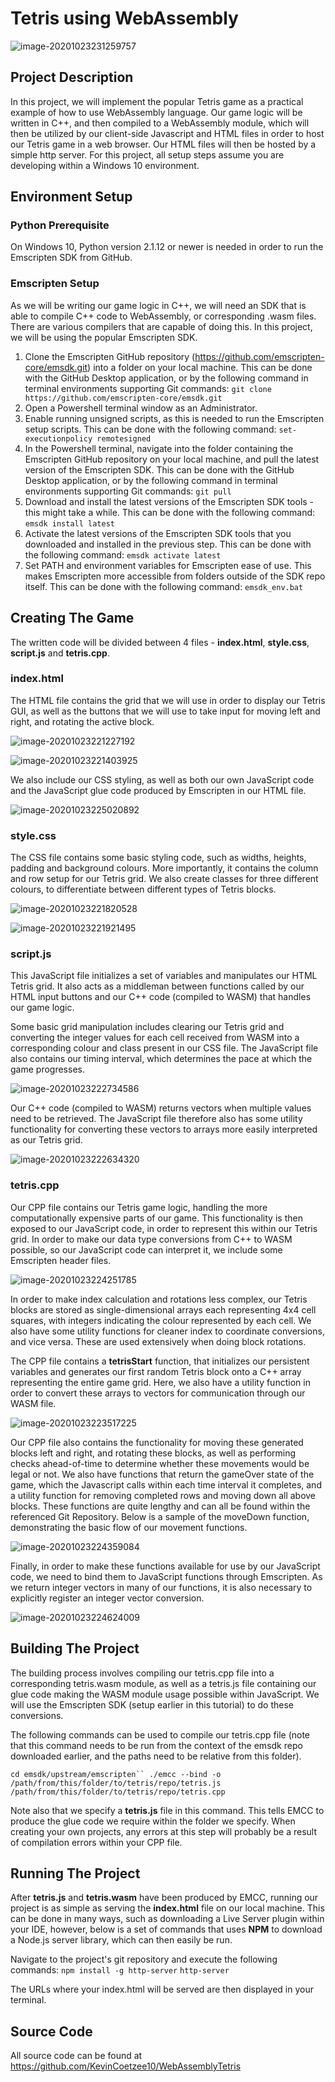 # Tetris using WebAssembly

![image-20201023231259757](.\screenshots\image-20201023231259757.png)







## Project Description

In this project, we will implement the popular Tetris game as a practical example of how to use WebAssembly language. Our game logic will be written in C++, and then compiled to a WebAssembly module, which will then be utilized by our client-side Javascript and HTML files in order to host our Tetris game in a web browser. Our HTML files will then be hosted by a simple http server. For this project, all setup steps assume you are developing within a Windows 10 environment.

## Environment Setup

### Python Prerequisite

On Windows 10, Python version 2.1.12 or newer is needed in order to run the Emscripten SDK from GitHub. 

### Emscripten Setup

As we will be writing our game logic in C++, we will need an SDK that is able to compile C++ code to WebAssembly, or corresponding .wasm files. There are various compilers that are capable of doing this. In this project, we will be using the popular Emscripten SDK.

1. Clone the Emscripten GitHub repository (https://github.com/emscripten-core/emsdk.git) into a folder on your local machine.
   This can be done with the GitHub Desktop application, or by the following command in terminal environments supporting Git commands: 
   `git clone https://github.com/emscripten-core/emsdk.git`
2. Open a Powershell terminal window as an Administrator.
3. Enable running unsigned scripts, as this is needed to run the Emscripten setup scripts.
   This can be done with the following command: 
   `set-executionpolicy remotesigned`
4. In the Powershell terminal, navigate into the folder containing the Emscripten GitHub repository on your local machine, and pull the latest version of the Emscripten SDK. 
   This can be done with the GitHub Desktop application, or by the following command in terminal environments supporting Git commands: `git pull`
5. Download and install the latest versions of the Emscripten SDK tools - this might take a while. 
   This can be done with the following command: 
   `emsdk install latest`
6. Activate the latest versions of the Emscripten SDK tools that you downloaded and installed in the previous step.
   This can be done with the following command: 
   `emsdk activate latest`
7. Set PATH and environment variables for Emscripten ease of use. This makes Emscripten more accessible from folders outside of the SDK repo itself.
   This can be done with the following command: 
   `emsdk_env.bat`

## Creating The Game

The written code will be divided between 4 files - **index.html**, **style.css**, **script.js** and **tetris.cpp**.

### index.html

The HTML file contains the grid that we will use in order to display our Tetris GUI, as well as the buttons that we will use to take input for moving left and right, and rotating the active block.

![image-20201023221227192](.\screenshots\image-20201023221227192.png)

![image-20201023221403925](.\screenshots\image-20201023221403925.png)

We also include our CSS styling, as well as both our own JavaScript code and the JavaScript glue code produced by Emscripten in our HTML file. 

![image-20201023225020892](.\screenshots\image-20201023225020892.png)

### style.css

The CSS file contains some basic styling code, such as widths, heights, padding and background colours. 
More importantly, it contains the column and row setup for our Tetris grid. 
We also create classes for three different colours, to differentiate between different types of Tetris blocks. 

![image-20201023221820528](.\screenshots\image-20201023221820528.png)

![image-20201023221921495](.\screenshots\image-20201023221921495.png)

### script.js

This JavaScript file initializes a set of variables and manipulates our HTML Tetris grid. It also acts as a middleman between functions called by our HTML input buttons and our C++ code (compiled to WASM) that handles our game logic.

Some basic grid manipulation includes clearing our Tetris grid and converting the integer values for each cell received from WASM into a corresponding colour and class present in our CSS file. The JavaScript file also contains our timing interval, which determines the pace at which the game progresses. 

![image-20201023222734586](.\screenshots\image-20201023222734586.png)

Our C++ code (compiled to WASM) returns vectors when multiple values need to be retrieved. The JavaScript file therefore also has some utility functionality for converting these vectors to arrays more easily interpreted as our Tetris grid.

![image-20201023222634320](.\screenshots\image-20201023222634320.png)

### tetris.cpp

Our CPP file contains our Tetris game logic, handling the more computationally expensive parts of our game. This functionality is then exposed to our JavaScript code, in order to represent this within our Tetris grid. In order to make our data type conversions from C++ to WASM possible, so our JavaScript code can interpret it, we include some Emscripten header files.

![image-20201023224251785](.\screenshots\image-20201023224251785.png)

In order to make index calculation and rotations less complex, our Tetris blocks are stored as single-dimensional arrays each representing 4x4 cell squares, with integers indicating the colour represented by each cell. We also have some utility functions for cleaner index to coordinate conversions, and vice versa. These are used extensively when doing block rotations.

The CPP file contains a **tetrisStart** function, that initializes our persistent variables and generates our first random Tetris block onto a C++ array representing the entire game grid. Here, we also have a utility function in order to convert these arrays to vectors for communication through our WASM file. 

![image-20201023223517225](.\screenshots\image-20201023223517225.png)

Our CPP file also contains the functionality for moving these generated blocks left and right, and rotating these blocks, as well as performing checks ahead-of-time to determine whether these movements would be legal or not. We also have functions that return the gameOver state of the game, which the Javascript calls within each time interval it completes, and a utility function for removing completed rows and moving down all above blocks. These functions are quite lengthy and can all be found within the referenced Git Repository. Below is a sample of the moveDown function, demonstrating the basic flow of our movement functions.

![image-20201023224359084](.\screenshots\image-20201023224359084.png)

Finally, in order to make these functions available for use by our JavaScript code, we need to bind them to JavaScript functions through Emscripten. As we return integer vectors in many of our functions, it is also necessary to explicitly register an integer vector conversion.

![image-20201023224624009](.\screenshots\image-20201023224624009.png)

## Building The Project

The building process involves compiling our tetris.cpp file into a corresponding tetris.wasm module, as well as a tetris.js file containing our glue code making the WASM module usage possible within JavaScript. We will use the Emscripten SDK (setup earlier in this tutorial) to do these conversions.

The following commands can be used to compile our tetris.cpp file (note that this command needs to be run from the context of the emsdk repo downloaded earlier, and the paths need to be relative from this folder).

`cd emsdk/upstream/emscripten``
./emcc --bind -o /path/from/this/folder/to/tetris/repo/tetris.js /path/from/this/folder/to/tetris/repo/tetris.cpp`

Note also that we specify a **tetris.js** file in this command. This tells EMCC to produce the glue code we require within the folder we specify. When creating your own projects, any errors at this step will probably be a result of compilation errors within your CPP file.

## Running The Project

After **tetris.js** and **tetris.wasm** have been produced by EMCC, running our project is as simple as serving the **index.html** file on our local machine. This can be done in many ways, such as downloading a Live Server plugin within your IDE, however, below is a set of commands that uses **NPM** to download a Node.js server library, which can then easily be run.

Navigate to the project's git repository and execute the following commands:
`npm install -g http-server`
`http-server`

The URLs where your index.html will be served are then displayed in your terminal.

## Source Code

All source code can be found at https://github.com/KevinCoetzee10/WebAssemblyTetris